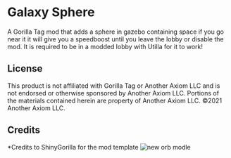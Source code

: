 # Galaxy Sphere
A Gorilla Tag mod that adds a sphere in gazebo containing space if you go near it it will give you a speedboost until you leave the lobby or disable the mod. It is required to be in a modded lobby with Utilla for it to work!
## License
This product is not affiliated with Gorilla Tag or Another Axiom LLC and is not endorsed or otherwise sponsored by Another Axiom LLC. Portions of the materials contained herein are property of Another Axiom LLC. ©2021 Another Axiom LLC.
## Credits
*Credits to ShinyGorilla for the mod template
![new orb modle](https://github.com/MrKingmonkey/galaxy-orb-mod/assets/137642119/a90b3f12-7985-4155-802d-6ab853559996)
